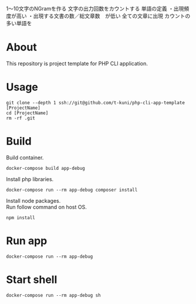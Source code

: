 1～10文字のNGramを作る
文字の出力回数をカウントする
単語の定義
・出現頻度が高い
・出現する文書の数／総文章数　が低い
全ての文章に出現
カウントの多い単語を

# About

This repository is project template for PHP CLI application.

# Usage

```
git clone --depth 1 ssh://git@github.com/t-kuni/php-cli-app-template [ProjectName]
cd [ProjectName]
rm -rf .git 
```

# Build

Build container.

```
docker-compose build app-debug
```

Install php libraries.

```
docker-compose run --rm app-debug composer install
```

Install node packages.  
Run follow command on host OS.

```
npm install
```

# Run app

```
docker-compose run --rm app-debug
```

# Start shell

```
docker-compose run --rm app-debug sh
```